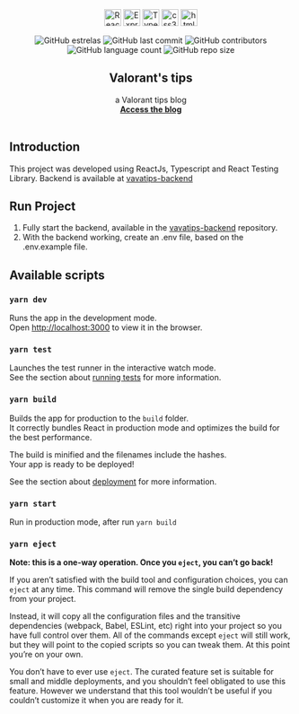 <div align="center">
  <img height="30" alt="ReactJs" src="https://img.shields.io/badge/React-20232A?style=for-the-badge&logo=react&logoColor=61DAFB">
  <img height="30" alt="Express" src="https://img.shields.io/badge/Express.js-404D59?style=for-the-badge">
  <img height="30" alt="Typescript" src="https://img.shields.io/badge/TypeScript-007ACC?style=for-the-badge&logo=typescript&logoColor=white">
  <img height="30" alt="css3" src="https://img.shields.io/badge/CSS3-1572B6?style=for-the-badge&logo=css3&logoColor=white">
  <img height="30" alt="html5" src="https://img.shields.io/badge/HTML5-E34F26?style=for-the-badge&logo=html5&logoColor=white">
</div>

<div align="center">

![GitHub estrelas](https://img.shields.io/github/stars/gabrielogregorio/vavatips-frontend)
![GitHub last commit](https://img.shields.io/github/last-commit/gabrielogregorio/vavatips-frontend?style=flat-square)
![GitHub contributors](https://img.shields.io/github/contributors/gabrielogregorio/vavatips-frontend)
![GitHub language count](https://img.shields.io/github/languages/count/gabrielogregorio/vavatips-frontend)
![GitHub repo size](https://img.shields.io/github/repo-size/gabrielogregorio/vavatips-frontend)
</div>


<h2 align="center">Valorant's tips</h2>

<p align="center">
  a Valorant tips blog<br/>
  <a href="https://vavatips.herokuapp.com/"><strong>Access the blog</strong></a>
  <br>
  <br>
</p>

## Introduction
This project was developed using ReactJs, Typescript and React Testing Library. Backend is available at [vavatips-backend](https://github.com/gabrielogregorio/vavatips-backend)


## Run Project
1. Fully start the backend, available in the [vavatips-backend]((https://github.com/gabrielogregorio/vavatips-backend)) repository.
2. With the backend working, create an .env file, based on the .env.example file.

## Available scripts

### `yarn dev`

Runs the app in the development mode.\
Open [http://localhost:3000](http://localhost:3000) to view it in the browser.

### `yarn test`

Launches the test runner in the interactive watch mode.\
See the section about [running tests](https://facebook.github.io/create-react-app/docs/running-tests) for more information.

### `yarn build`

Builds the app for production to the `build` folder.\
It correctly bundles React in production mode and optimizes the build for the best performance.

The build is minified and the filenames include the hashes.\
Your app is ready to be deployed!

See the section about [deployment](https://facebook.github.io/create-react-app/docs/deployment) for more information.

### `yarn start`
Run in production mode, after run `yarn build`

### `yarn eject`

**Note: this is a one-way operation. Once you `eject`, you can’t go back!**

If you aren’t satisfied with the build tool and configuration choices, you can `eject` at any time. This command will remove the single build dependency from your project.

Instead, it will copy all the configuration files and the transitive dependencies (webpack, Babel, ESLint, etc) right into your project so you have full control over them. All of the commands except `eject` will still work, but they will point to the copied scripts so you can tweak them. At this point you’re on your own.

You don’t have to ever use `eject`. The curated feature set is suitable for small and middle deployments, and you shouldn’t feel obligated to use this feature. However we understand that this tool wouldn’t be useful if you couldn’t customize it when you are ready for it.

